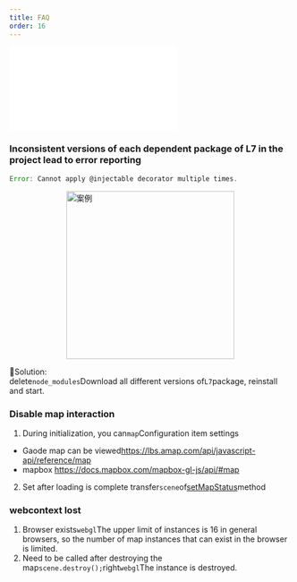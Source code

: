```yaml
---
title: FAQ
order: 16
---
```


<embed src="@/docs/common/style.md"></embed>

### Inconsistent versions of each dependent package of L7 in the project lead to error reporting

```js
Error: Cannot apply @injectable decorator multiple times.
```

<img height="300px" style="display: block;margin: 0 auto;" alt="案例" src='https://gw.alipayobjects.com/mdn/rms_816329/afts/img/A*BsMyRZDuB54AAAAAAAAAAAAAARQnAQ'>

🌟Solution:\
delete`node_modules`Download all different versions of`L7`package, reinstall and start.

### Disable map interaction

1. During initialization, you can`map`Configuration item settings

* Gaode map can be viewed<https://lbs.amap.com/api/javascript-api/reference/map>
* mapbox <https://docs.mapbox.com/mapbox-gl-js/api/#map>

2. Set after loading is complete
   transfer`scene`of[setMapStatus](/api/scene/scene/#setmapstatus)method

### webcontext lost

1. Browser exists`webgl`The upper limit of instances is 16 in general browsers, so the number of map instances that can exist in the browser is limited.
2. Need to be called after destroying the map`scene.destroy();`right`webgl`The instance is destroyed.
